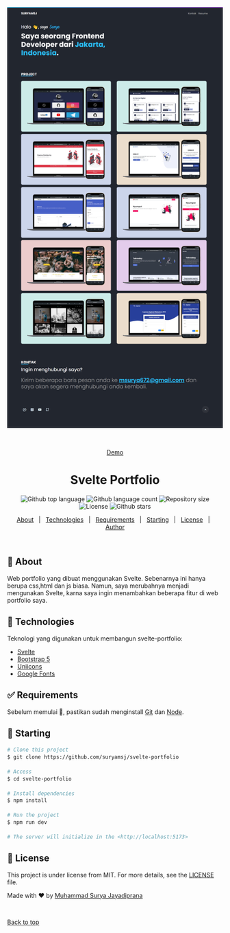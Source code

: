 <div align="center" id="top"> 
  <img src="./screenshot/ss.png" alt="Svelte Portfolio" />

  &#xa0;

  <a href="https://suryamsj.netlify.app/">Demo</a>
</div>

<h1 align="center">Svelte Portfolio</h1>

<p align="center">
  <img alt="Github top language" src="https://img.shields.io/github/languages/top/suryamsj/svelte-portfolio?color=56BEB8">

  <img alt="Github language count" src="https://img.shields.io/github/languages/count/suryamsj/svelte-portfolio?color=56BEB8">

  <img alt="Repository size" src="https://img.shields.io/github/repo-size/suryamsj/svelte-portfolio?color=56BEB8">

  <img alt="License" src="https://img.shields.io/github/license/suryamsj/svelte-portfolio?color=56BEB8">

  <img alt="Github stars" src="https://img.shields.io/github/stars/suryamsj/svelte-portfolio?color=56BEB8" />
</p>

<!-- Status -->

<!-- <h4 align="center"> 
	🚧  Svelte Portfolio 🚀 Under construction...  🚧
</h4> 

<hr> -->

<p align="center">
  <a href="#dart-about">About</a> &#xa0; | &#xa0; 
  <a href="#rocket-technologies">Technologies</a> &#xa0; | &#xa0;
  <a href="#white_check_mark-requirements">Requirements</a> &#xa0; | &#xa0;
  <a href="#checkered_flag-starting">Starting</a> &#xa0; | &#xa0;
  <a href="#memo-license">License</a> &#xa0; | &#xa0;
  <a href="https://github.com/suryamsj" target="_blank">Author</a>
</p>

<br>

## :dart: About ##

Web portfolio yang dibuat menggunakan Svelte. Sebenarnya ini hanya berupa css,html dan js biasa. Namun, saya merubahnya menjadi mengunakan Svelte, karna saya ingin menambahkan beberapa fitur di web portfolio saya.

## :rocket: Technologies ##

Teknologi yang digunakan untuk membangun svelte-portfolio:

- [Svelte](https://svelte.dev/)
- [Bootstrap 5](https://getbootstrap.com/)
- [Uniicons](https://iconscout.com/unicons/explore/line)
- [Google Fonts](https://fonts.google.com/)

## :white_check_mark: Requirements ##

Sebelum memulai :checkered_flag:, pastikan sudah menginstall [Git](https://git-scm.com) dan [Node](https://nodejs.org/en/).

## :checkered_flag: Starting ##

```bash
# Clone this project
$ git clone https://github.com/suryamsj/svelte-portfolio

# Access
$ cd svelte-portfolio

# Install dependencies
$ npm install

# Run the project
$ npm run dev

# The server will initialize in the <http://localhost:5173>
```

## :memo: License ##

This project is under license from MIT. For more details, see the [LICENSE](LICENSE.md) file.


Made with :heart: by <a href="https://github.com/suryamsj" target="_blank">Muhammad Surya Jayadiprana</a>

&#xa0;

<a href="#top">Back to top</a>

